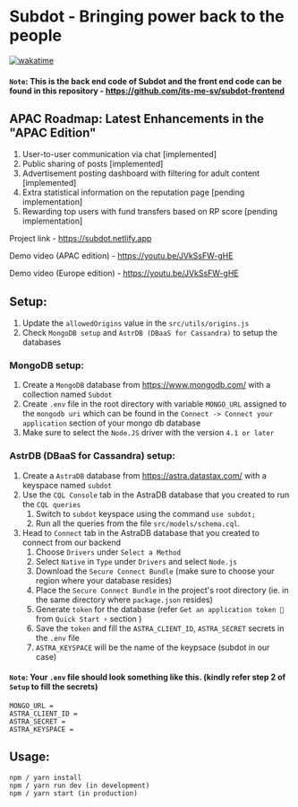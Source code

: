 # Subdot - Bringing power back to the people

[![wakatime](https://wakatime.com/badge/user/77078a50-96cc-4da2-b32c-08e468259a40/project/59a3cf80-d249-41dd-bcc6-f988e1517d3f.svg)](https://wakatime.com/badge/user/77078a50-96cc-4da2-b32c-08e468259a40/project/59a3cf80-d249-41dd-bcc6-f988e1517d3f)

#### `Note`: This is the back end code of Subdot and the front end code can be found in this repository - https://github.com/its-me-sv/subdot-frontend

## APAC Roadmap: Latest Enhancements in the "APAC Edition"
1. User-to-user communication via chat [implemented]
5. Public sharing of posts [implemented]
2. Advertisement posting dashboard with filtering for adult content [implemented]
4. Extra statistical information on the reputation page [pending implementation]
3. Rewarding top users with fund transfers based on RP score [pending implementation]

Project link - https://subdot.netlify.app

Demo video (APAC edition) - https://youtu.be/JVkSsFW-gHE

Demo video (Europe edition) - https://youtu.be/JVkSsFW-gHE

## Setup:
1. Update the `allowedOrigins` value in the `src/utils/origins.js`
2. Check `MongoDB setup` and `AstrDB (DBaaS for Cassandra)` to setup the databases
### MongoDB setup:
1. Create a `MongoDB` database from https://www.mongodb.com/ with a collection named `Subdot`
2. Create `.env` file in the root directory with variable `MONGO_URL` assigned to the `mongodb uri` which can be found in the `Connect -> Connect your application` section of your mongo db database
3. Make sure to select the `Node.JS` driver with the version `4.1 or later`
### AstrDB (DBaaS for Cassandra) setup:
1. Create a `AstraDB` database from https://astra.datastax.com/ with a keyspace named `subdot`
2. Use the `CQL Console` tab in the AstraDB database that you created to run the `CQL queries`
    1. Switch to `subdot` keyspace using the command `use subdot;`
    2. Run all the queries from the file `src/models/schema.cql`.
3. Head to `Connect` tab in the AstraDB database that you created to connect from our backend
    1. Choose `Drivers` under `Select a Method`
    2. Select `Native` in `Type` under `Drivers` and select `Node.js`
    3. Download the `Secure Connect Bundle` (make sure to choose your region where your database resides)
    4. Place the `Secure Connect Bundle` in the project's root directory (ie. in the same directory where `package.json` resides)
    5. Generate `token` for the database (refer `Get an application token 🔑` from  `Quick Start ⚡` section  )
    6. Save the `token` and fill the `ASTRA_CLIENT_ID`, `ASTRA_SECRET` secrets in the `.env` file
    7. `ASTRA_KEYSPACE` will be the name of the keypsace (subdot in our case)

#### `Note`: Your `.env` file should look something like this. (kindly refer step 2 of `Setup` to fill the secrets)
```
MONGO_URL =
ASTRA_CLIENT_ID = 
ASTRA_SECRET = 
ASTRA_KEYSPACE = 
```

## Usage:
```
npm / yarn install
npm / yarn run dev (in development)
npm / yarn start (in production)
```